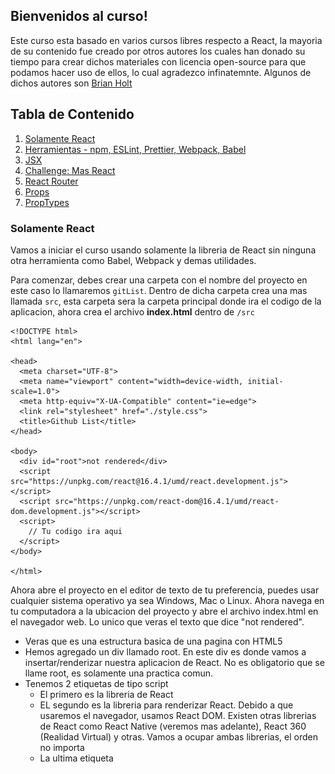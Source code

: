 ## Bienvenidos al curso!

Este curso esta basado en varios cursos libres respecto a React, la mayoria de su contenido fue creado por otros autores los cuales han donado su tiempo para crear dichos materiales con licencia open-source para que podamos hacer uso de ellos, lo cual agradezco infinatemnte. Algunos de dichos autores son [Brian Holt](https://github.com/btholt)

## Tabla de Contenido

1. [Solamente React](#react)
2. [Herramientas - npm, ESLint, Prettier, Webpack, Babel](#herramientas)
3. [JSX](#jsx)
4. [Challenge: Mas React](#challenge1)
5. [React Router](#react-router)
6. [Props](#props)
7. [PropTypes](#prop-types)

### <a name="react">Solamente React</a>

Vamos a iniciar el curso usando solamente la libreria de React sin ninguna otra herramienta como Babel, Webpack y demas utilidades.

Para comenzar, debes crear una carpeta con el nombre del proyecto en este caso lo llamaremos `gitList`. Dentro de dicha carpeta crea una mas llamada `src`, esta carpeta sera la carpeta principal donde ira el codigo de la aplicacion, ahora crea el archivo **index.html** dentro de `/src`

```
<!DOCTYPE html>
<html lang="en">

<head>
  <meta charset="UTF-8">
  <meta name="viewport" content="width=device-width, initial-scale=1.0">
  <meta http-equiv="X-UA-Compatible" content="ie=edge">
  <link rel="stylesheet" href="./style.css">
  <title>Github List</title>
</head>

<body>
  <div id="root">not rendered</div>
  <script src="https://unpkg.com/react@16.4.1/umd/react.development.js"></script>
  <script src="https://unpkg.com/react-dom@16.4.1/umd/react-dom.development.js"></script>
  <script>
    // Tu codigo ira aqui
  </script>
</body>

</html>
```

Ahora abre el proyecto en el editor de texto de tu preferencia, puedes usar cualquier sistema operativo ya sea Windows, Mac o Linux. Ahora navega en tu computadora a la ubicacion del proyecto y abre el archivo index.html en el navegador web. Lo unico que veras el texto que dice "not rendered".

- Veras que es una estructura basica de una pagina con HTML5
- Hemos agregado un div llamado root. En este div es donde vamos a insertar/renderizar nuestra aplicacion de React. No es obligatorio que se llame root, es solamente una practica comun.
- Tenemos 2 etiquetas de tipo script
  - El primero es la libreria de React
  - EL segundo es la libreria para renderizar React. Debido a que usaremos el navegador, usamos React DOM. Existen otras librerias de React como React Native (veremos mas adelante), React 360 (Realidad Virtual) y otras. Vamos a ocupar ambas librerias, el orden no importa
  - La ultima etiqueta <script> es donde vamos a colocar nuestro codigo.

En la ultima etiqueta, agrega el siguiente codigo.

```
const App = () => {
  return React.createElement(
    "div",
    {},
    React.createElement("h1", {}, "Lista de proyectos de GitHub!")
  );
};

ReactDOM.render(React.createElement(App), document.getElementById("root"));
```

Esta es la aplicacion de React mas simple que podamos construir.

- El primer paso es hacer nuestro propio Componente, App. React es todo relacionado a crear componentes. Luego tomar dichos componentes y crear otros componentes basados en esos.
- Hay 2 tipos de Componentes, componentes funcionales y componentes de clases. Este es un componente funcional. Luego veremos los componentes de clases.
- Un componente funcional _debe_ retornar siempre codigo de HTML (lo cual `React.createElement` genera).
- Basicamente estamos creando una etiqueta div con una etiqueta h1 y el texto de dicho titulo.
- `ReatDOM.render` es quien tomar nuestro componente `App` y lo agrega al DOM (en nuestro caso lo estamos agregando al elemento `root`)
- Puedes notar que estamos usando `React.createElement` con `App` como parametro para `ReactDOM.render`. Necesitamos instanciar `App` para poder renderizarlo.

Ahora bien, vamos a separar nuestros componentes de React de nuestro archivo index.html, dentro de la carpeta `/src` crea un archivo nuevo llamado `App.js`, lueg corta el codigo de React de index.html y pegalo dentro del archivo recien creado.

```
// ./src/App.js
const App = () => {
  return React.createElement(
    "div",
    {},
    React.createElement("h1", {}, "Lista de proyectos de GitHub!")
  );
};

ReactDOM.render(React.createElement(App), document.getElementById("root"));
```

Ahora hacemos referencia al nuevo archivo de Javascript dentro del index.html.

```
<!DOCTYPE html>
<html lang="en">

<head>
  <meta charset="UTF-8">
  <meta name="viewport" content="width=device-width, initial-scale=1.0">
  <meta http-equiv="X-UA-Compatible" content="ie=edge">
  <link rel="stylesheet" href="./style.css">
  <title>Github List</title>
</head>

<body>
  <div id="root">not rendered</div>
  <script src="https://unpkg.com/react@16.4.1/umd/react.development.js"></script>
  <script src="https://unpkg.com/react-dom@16.4.1/umd/react-dom.development.js"></script>
  <script src="./App.js"></script>
</body>

</html>
```

### <a name="herramientas">Herramientas - npm, ESLint, Prettier, Webpack, Babel</a>

#### npm

npm no significa Node Package Manager. Sin embargo, es el package manager para Node.

Para poder iniciar un proyecto de npm, necesitas ejecutar `npm init` en la ruta principal de tu proyecto Si no tienes Node.js instalado, favor instalalo. Cuando ejecutes `npm init` te hara una serie de preguntas. Si no sabes las respuestas o no te interesan, solamente presiona enter. Siempre podras modifica el archivo package.json luego. Esto nos permitira poder dar inicio y poder agregar paquetes.

#### Calidad de Codigo

Es muy importante escribir codigo de calidad. Puede que existan otras librerias para mantener un codigo de calidad, pero las siguientes son las que yo uso y recomiendo.

#### Prettier

Prettier es una excelente herramienta que se encarga de "mejorar" la estetica de nuestro cdigo, donde agregar identacion, cuanta identacion, cuando hacer enters, etc etc.

Vamos a integrar Prettier en nuestro proyecto, puedes instalar Prettier de forma global `npm install --global prettier`. Para probar prettier y ver los resultados de nuestro codigo formateado con las configuraciones predeterminadas de Prettier, debes ejecutar el siguiente codigo dentro de la carpeta `./src` de tu proyecto `prettier App.js`. Si dicho formato te parece bien, puedes ejecutar `prettier --write App.js` y de esa forma Prettier formateara tu codigo por ti (Cool!, ;)).

Prettier funciona de maravilla con Visual Studio Code (editor que Yo les recomendaria). Solo se debe descargar la extension de Prettier. Pro tip: Configuralo para que solamente se ejecute cuando detecte un archivo de configuracion de Prettier.

Para que la herramienta sepa que tenemos un proyecto con Prettier, vamos a crear un archivo llamado `.prettierrc` en la ruta principal de nuestro proyecto y colocar `{}` dentro. Esto le avisa a Prettier de que usaremos la configuracion predeterminada.

#### npm/Yarn scripts

Puede ser muy dificil tener recordar todos los comandos de nuestro CLI para ejecutarlos en nuestro proyecto. Podemos agregar comandos a nuestro proyecto y luego simplemente ejecutarlos.

Primero ejecuta `npm install -D prettier`. `-D` significa solamente para ambiente de desarrollo. Luego dentro del archivo `package.json` en la seccion de "scripts" agrega lo siguiente:

```
"scripts": {
	"format": "prettier --write \"src/**/*.{js,jsx}\"",
},
```

Ahora puedes ejecutar `yarn format` o `npm run format` y ejecutara dicho comando automaticamente.

#### ESLint

Aparte de Prettier que se encarga de formatear nuestro codigo, se recomienda usar una herramienta que obligue a seguir algunos estilos.

Primero que nada ejecuta, `npm install -D eslint` para instalar eslint como dependencia de tu proyecto, luego configuras tu proyecto para que use eslint.

Existen decenas de configuraciones para ESLint y puedes usar la que quieras. La Airbnb es sin duda la mas popular. Vamos a crear el archivo `.eslintrc.json` el cual es el archivo de configuracion de eslint para nuestro proyecto.

```
{
  "extends": ["eslint:recommended", "prettier", "prettier/react"],
  "plugins": [],
  "parserOptions": {
    "ecmaVersion": 2016,
    "sourceType": "module",
    "ecmaFeatures": {
      "jsx": true
    }
  },
  "env": {
    "es6": true,
    "browser": true,
    "node": true
  }
}
```

Esta es una combinacion de configuracions para ESLint y Pretier. Lo mas probable ocupes instalar un par de librerias mas para la configuracion entre ESLint y Prettier, ejecuta el siguiente comando en la carpeta principal de tu proyecto `npm install -D eslint-config-prettier`

Ejecuta el comando `./node_modules/.bin/eslint src/App.js` y veras que te muestra posiblemente varios errores.

Ahora agrega el siguiente comando dentro del package.json

```
"lint": "eslint **/*.{js,jsx} --quiet"
```

ESLint tambien tiene un plugin para integrarlo con Visual Studio Code, lo cual te sugiero que lo hagas. Al final, luego de implementar Prettier y ESLint, la seccion de scripts del package.json luce de la siguiente manera:

```
"scripts": {
    "format": "prettier --write \"src/**/*.{js,jsx}\"",
    "lint": "eslint **/*.{js,jsx} --quiet"
  },
```

#### Webpack y Babel

Ya que tenemos asegurado nuestro codigo limpio usando un linter y que podemos ejecutar nuestros comandos cortesia de npm, vamos a trabajar en la compilacion/build de nuestro codigo. Para esto, vamos a utilizar Webpack y Babel.

#### Webpack

Webpack es una increible herramienta que salio hace unos 3 años al mercado y los desarrolladores con React lo han tomado como una de las herramientas principales debido a sus funcionalidades. En este curso solamente cubriremos los conceptos basicos de Webpack (debido a que es extenso) y nos concentraremos unicamente en 2 funcionalidades: compilacion de modulos y la habilidad de insertarle loaders.

Mas adelante durante la clase usaremos `create-react-app` para crear nuestros proyectos de React, pero por ahora, vale la pena que primero conozcamos los fundamentos de React, Webpack y Babel para que sepamos que sucede detras del telon de `create-react-app`.

Basicamente, **el trabajo de Webpack es combinar todos nuestros archivos de Javascript donde residen nuestros componentes en un solo archivo.**

Lo siguiente que debemos hacer es agregar la libreria de React y ReactDOM como dependencias de nuestro proyecto, pare ello ejecuta el siguiente comando `npm install -S react react-dom`

Dentro de nuestro componente `./src/App.js` vamos a escribir el siguiente codigo al inicio.

```
import React from "react";
import { render } from "react-dom";
...
render(React.createElement(App), document.getElementById("root"));
```

Seguido de eso, vamos a instalar Webpack como dependencia de desarrollo para nuestro proyecto, ejecuta el siguiente comando en la ruta principal de tu proyecto `npm install -D webpack webpack-cli`.

Ahora, vamos a reestructurar los archivos en nuestro proyecto, vamos a crear una carpeta llamada `dist` en la ruta principal y moveremos nuestro archivo index.html de `./src/index.html` hacia `./dist/index.html`.

```
dist
  index.html
src
  App.js
```

Luego, necesitamos modificar nuestro archivo `index.html` de la siguiente manera.

```
<!DOCTYPE html>
<html lang="en">

<head>
  <meta charset="UTF-8">
  <meta name="viewport" content="width=device-width, initial-scale=1.0">
  <meta http-equiv="X-UA-Compatible" content="ie=edge">
  <link rel="stylesheet" href="./style.css">
  <title>Github List</title>
</head>

<body>
  <div id="root">not rendered</div>
  <script src="main.js"></script>
</body>

</html>
```

Como ya tenemos importadas las librerias de React y ReactDOM, ya no ocupamos hacer referencia a ellas desde el index.html, de ahora en adelante, solamente haremos referencia a un nuevo archivo que todavia no tenemos `<script src="main.js"></script>`.

Ahora si, vamos a ver Webpack en accion (finalmente :smile:), para ello desde nuestro terminal en la ruta de nuestro proyecto ejecutamos el siguiente comando
`./node_modules/.bin/webpack src/App.js`

Lo que acabamos de hacer es indicarle a webpack que nos haga un bundle(unificacion) de nuestro componente App.js y automaticamente nos crea el archivo `./dist/main.js`. Dentro de dicho archivo tenemos compilado nuestro codigo de React de nuestro componente App.js, mas adelante, cuando hagamos mas componentes de React para nuestro proyecto, crearemos mas archivos con extension `*.js`, es alli donde webpack entra en escena, creando un solo archivo para nuestros componentes junto con todas y cada una de las dependencias entre dichos archivos.

![Webpack](/img/webpack.png)
Imagen: [Ejemplo grafico de la utilidad de webpack](https://webpack.js.org/)

Para corroborar que todo salio bien, desde la carpeta `dist` de tu proyecto, abre el archivo index.html en el navegador y veras renderizado nuestro unico componente hasta ahora.

#### Babel

Babel es una excelente herramienta, Babel transforma nuestro codigo de React el cual usa la sintaxis conocida como JSX (veremos mas adelante), en sintaxis de Javascript normal. Tambien transforma nuestro codigo de ES6 (version reciente de JS que incorpora bastantes cambios y mejorar al lenguaje) en Javascript que todos los navegadore puedan entender.

A continuacion instala las siguientes librerias de babel desde tu terminal:

```
npm install -D babel-core babel-loader@7 babel-preset-env babel-preset-react
```

En esta ocasion estamos usando Babel6, para ello debemos usar babel-loader version 7. La version actual de Babel que recien salio hace un par de meses es Babel7, el cual usa por default babel-loade@8.

Crea un nuevo archivo en la ruta de tu proyecto llamado `.babelrc`, y pega:

```
{
  "presets": [
    "react",
    ["env", {
      "targets": {
        "browsers": "last 2 versions"
      },
      "loose": true,
      "modules": false
    }]
  ]
}
```

Babel maneja los conceptos de Plugins, cada una de las transformaciones de nuestro codigo vienen en forma de Plugins, para ello Babel usa el concepto de presets o plugins. En este caso le estamos indicando a babel que use el plugin para transformar codigo de react `react` y de ES6 cuando le indicamos `env`.

Ademas, le estamos indicando a Babel que transforme nuestro codigo para que sea compatible con las ultimas 2 versiones de los navegadores donde se cargue nuestra aplicacion de React. Por ultimo le estamos indicando a Babel que No transforme los modulos.

#### Webpack Loaders

Loaders son utilidades que Webpack tomara codigo de entrada, transpilarlo, y generara una salida, tu puedes usars loaders para transpilar codigo como CfeeScript, TypeScript o PureScript. Los loaders de Webpack tambien pueden hacer otras funcionalidades como incluir CSS, imagenes y transformar SVGs. En este ejemplo solamente vamos a utilizar la transformacion de JS.

Ejecuta el siguiente comando desde tu terminal `./node_modules/.bin/webpack --module-bind 'js=babel-loader' src/App.js`

Ahora vamos a crear un archivo de configuracion para Webpack donde especificaremos ademas babel-loader. Para ello en la ruta del proyecto crea un archivo llamado `webpack.config.js`

```
const path = require("path");

module.exports = {
  context: __dirname,
  entry: "./src/App.js",
  devtool: "source-map",
  output: {
    path: path.join(__dirname, "dist"),
    filename: "main.js"
  },
  resolve: {
    extensions: [".js", ".jsx", ".json"]
  },
  stats: {
    colors: true,
    reasons: true,
    chunks: false
  },
  module: {
    rules: [
      {
        test: /\.jsx?$/,
        loader: "babel-loader"
      }
    ]
  },
  mode: "development"
};
```

Le estamos indicando a Webpack cual es el archivo de entrada (entry) para que compile, este es el componente principal de nuestra aplicacion. Tambien le especificamos una ruta de salidad (output), asi como el nombre del archivo que contiene el build,`main.js`. Tambien le especificamos las extensiones que debe buscar (.js, .jsx, .json), seguido algunas estadisticas (stats) que se mostraran en la terminal, luego algunos loaders en este caso babel-loader, y para terminar, especificamos el mode en development/production.

Ahora bien, si ejecutamos el comando `./node_modules/.bin/webpack` estaremos haciendo el build de nuestro proyecto. En ese caso, podemos agregar un comando en nuestro package.json para que sea mucho mas facil hacer el build. Agrega el siguiente comando en scripts `"build": "webpack"`. Al final, los scripts que tenemos hasta ahora son los siguientes:

Con dicho script de `build` creado, para ejecutarlo, solamente escribes el comando `npm run build` desde tu terminal.

Ahora bien, cada vez que hagamos un cambio a nuestro codigo, tenemos que ejecutar el build, pero, podemos modificar ese comportamiento. Webpack acepta que le pasemos un comando asi `webpack --watch`, lo que hace watch es ejecutar el build y en cada cambio de codigo automaticamente volvera a hacer el build por nosotros.

Podemos tomar ventaja de --watch, asi que agreguemos otro script a nuestro package.json asi `"watch": "webpack --watch"`

```
...
"scripts": {
    "format": "prettier --write \"src/**/*.{js,jsx}\"",
    "lint": "eslint **/*.{js,jsx} --quiet",
    "build": "webpack",
    "watch": "webpack --watch"
  },
...
```

Ahora bien, que pasa si ejecutamos el comando de ESLint `npm run lint`, pasa que ESLint nos mostrara todos los "errores" de nuestro archivo `main.js` (creado por webpack), y no queremos que ESLint se preocupe por dicho archivo, para ello, agregamos un archivo llamado `.eslintignore`, y agregamos:

```
/dist
/node_modules
```

### <a name="jsx">JSX</a>

Hemos estado escribiendo React usando vanila Javascript y hoy en dia nadie hace eso. La mayoria hace uso de JSX el cual es esencialmente sintaxis similar a HTML/XML. Lo que JSX hace al final es tomar el HTML que escribimos para nuestros componentes y lo traduce al mismo codigo de vanila Javascript que estamos usando.

```
import React from 'react';
import ReactDOM from 'react-dom';

const App = () => {
  return (
    <div>
      <h1>Lista de proyectos de GitHub!</h1>
    </div>
  );
};

ReactDOM.render(<App />, document.getElementById('root'));
```

Ahora si, finalmente estamos usando JSX!! :bowtie:. Como veras, es una combinacion de HTML dentro de JS, ten cuidado en usar los signos `<App />` como parte del nombre del componente App que creamos, esta es la forma en JSX para llamar/referenciar nuestros componentes.

Vamos a crear un segundo componente para el Header de nuestro proyecto, para ello, crea un archivo llamado `./src/Header.js`

```
import React from 'react';

const Header = () => {
  return (
    <div className="header">
      <p className="logo">GitHub Demo Project</p>
    </div>
  );
};

export default Header;
```

Hemos agregado un segundo componente, en este caso un Componente Funcional, que simplemente retorna un div con una etiqueta de parrafo, veras tambien que para definir estilos mediante clases en JSX en lugar de class, se utiliza `className` en formato de camelCase, el cambio es debido a que `class` en JS es una palabra reservada. Al final, se exporta el componente mediante `export default Header`, esta es la forma de exportar componentes, variables, funciones via ES6.

Ahora, dentro de nuestro `./src/App.js` agregamos lo siguiente:

```
import React from 'react';
import ReactDOM from 'react-dom';
import Header from './Header.js'; // Importamos componente Header

const App = () => {
  return (
    <div>
      <Header />
      <div className="container">
        <h1>Lista de proyectos de GitHub!</h1>
      </div>
    </div>
  );
};

ReactDOM.render(<App />, document.getElementById('root'));
```

Hemos importado el componente Header y hemos agregado un nuevo div con la clase `container`. Para los estilos usaremos una libreria ligera y bastante util conocida como [skeleton](http://getskeleton.com/), dicha librerias no se considera un framework de CSS, es mas bien una utileria, donde trae su propio grid system y demas estilos que sirven como base para nuestro proyecto. En ese caso, descarga la libreria, copia y pega los estilos dentro de nuestro archivo `./dist/style.css`.

Al final agrega los siguientes estilos a `style.css`, son para el `.header` y `.logo`

```
.header {
  overflow: hidden;
  background-color: #373636;
  padding: 20px 10px;
  box-shadow: 0 0 40px 0 #000000;
}

.header p {
  float: left;
  color: #fff;
  text-align: center;
  padding: 12px;
  padding-left: 70px;
  font-size: 18px;
  line-height: 25px;
  border-radius: 4px;
}

.header p.logo {
  font-size: 25px;
  font-weight: bold;
}
```

Bien, lo siguiente que haremos sera ejecutar ESLint automaticamente cuando nuestro codigo se compila por parte de Webpack, asi, ESLint nos hara saber cuando existan errores en nuestro codigo.

Asi como usamos babel-loader para transformar nuestro codigo, vamos a usar el eslint-loader para ejecutar el linter por nosotros, eslint-loader es similar a babel-loader, excepto que No transformara nuestro codigo, solamente nos dara la advertencia de errores. A continuacion, instalemos eslint-loader.

```
npm install -D eslint-loader babel-eslint eslint-plugin-prettier eslint-plugin-react eslint-config-react
```

Dentro de nuestro archivo de configuracion de webpack agregamos:

```
// dentro de rules, antes de babel-loader
{
  enforce: "pre",
  test: /\.jsx?$/,
  loader: "eslint-loader",
  exclude: /node_modules/
}
```

Luego dentro de nuestro archivo de cofiguracion de ESLint `.eslintrc.json` agregamos la siguiente extension:

```
"extends": [
  ...
    "plugin:react/recommended"
  ],
```

Ahora vamos a cambiarnos al servidor web local de Webpack, el cual nos hace las cosas mucho mas sencillas. El servidor web de Webpack acelera nuestro proceso de desarrollo permitiendonos correr un servidor local y servir el contenido desde el servidor web. Guarda todo en memoria y acelera la velocidad del rebuild. Agrega la siguiente libreria:

```
npm install -D webpack-dev-server
```

Ahora, dentro de `webpack.config.js`, agrega:

```
...
// agregalo como propiedad antes de module
devServer: {
  contentBase: path.join(__dirname, 'dist'),
  compress: true,
  port: 9000
},
```

Agregamos el siguiente script al package.json, de esta forma levantaremos el servidor de desarrollo en el puerto `localhost:8080` y se ejecutara la compilacion/build del proyecto.

```
"dev": "webpack-dev-server"
```

### <a name="challenge1">Challenge: Mas React</a>

Bien, vamos a continuar creando el landing page de nuestro proyecto, vamos a editar los estilos para eliminar los margenes que se muestran al rededor del componente Header.

```
// dentro de nuestro archivo style.css
body {
  ...
  margin: 0;
}
```

Super!. Asi como dice el titulo de esta seccion, llego el momento de nuestro primer Challenge. El objetivo en este challenge sera terminar de configurar nuestra landing page, la cual debe quedar de la siguiente manera:

![Landin Page](/img/landing-page.png)
Imagen: Asi debe quedar nuestra landing page

**Instrucciones** para resolver este challenge:

1. Deben crear un componente nuevo llamado `Search`
2. Dicho componente esta compuesto por un Input de HTML
3. Deben lograr que luzca lo mas parecido a la imagen, con esquinas redondeadas, color de fondo, etc..
4. Para el icono (cheque), deben usar FontAwesome.
5. Debe ser Responsive

### <a name="react-router">React Router</a>

React Router es una excelente herramienta para el manejo de las rutas en nuestra aplicacion, vamos a utilizar la version mas reciente de dicha libreria, la cual ha tenido bastantes cambios y actualizaciones desde la primera version hasta la version 4, la mas estable hasta ahora.

```
npm install -S react-router react-router-dom
```

Vamos a crear el componente `Search.js` del challenge anterior, para ello, creamos el archivo Search.js en el src del proyecto

```
import React from 'react';
import Header from './Header.js';

const Search = () => {
  return (
    <div>
      <Header />
      <div className="container">
        <section className="search six offset-by-three columns">
          <form>
            <button type="submit">
              <span className="fa fa-check-circle fa-3x" />
            </button>
            <input
              className="u-full-width"
              type="text"
              name="username"
              placeholder="Enter Github Username"
            />
          </form>
        </section>
      </div>
    </div>
  );
};

export default Search;
```

Como habran notado, hemos incluido aca el llamado al componente `<Header />`, este sera uno de los cambios que haremos a la estructura de nuestra aplicacion.

Ahora agregamos un par de clases a nuestro archivo `style.css`

```
@import url('//maxcdn.bootstrapcdn.com/font-awesome/4.1.0/css/font-awesome.min.css');

/* Search component
_________________________________________________ */
.search {
  position: relative;
  top: 50%;
  margin-top: 200px;
}
.search {
  display: inline-block;
}

.search button {
  position: absolute;
  top: 7px;
  left: 10px;
  color: green;
  background: transparent;
  border: none;
}

.search button {
  left: auto;
  right: 10px;
  background: transparent;
}
```

Hemos importado FontAwesome en nuestro archivo de hoja de estilos mediante la URL de un CDN (Content Delivery Network), esta es una de las tantas formas de importar frameworks de CSS en React.

Seguido, importaremos el componente a nuestro App.js y utilizaremos `BrowserRouter` junto con `Route` de React Router.

```
import React from 'react';
import ReactDOM from 'react-dom';
import Search from './Search';
import { BrowserRouter, Route } from 'react-router-dom';

const App = () => {
  return (
    <BrowserRouter>
      <Route exact path="/" component={Search} />
    </BrowserRouter>
  );
};

ReactDOM.render(<App />, document.getElementById('root'));
```

Hemos importado `BrowserRouter`, esto debido a que nos permite usar el historial de navegacion del API de HTML5, en lugar de `HashRouter`. Y `Route` lo utilizamos para crear las rutas de nuestro proyecto, en este caso, para la ruta principal le agregamos la propiedad `exact`, esto para especificar que la ruta principal de nuestra aplicacion en este caso el `path='/'` debe ser exacto, si no lo agregamos podemos confundir a React Router, ya que por ejemplo; podria tomar las subsecuentes rutas que lleven el `/` como rutas principales. El prop `component={Search}` es donde le indicamos que componente carga al usuario ingresar dicha ruta.

Lo siguiente que haremos es agregarle funcionalidad al formulario de Search.js, usaremos la propiedad `onSubmit` para indicarle al formulario que hacer con los datos ingresados en el `<input type="text" />`

```
// ./src/Search.js
import React from 'react';
import Header from './Header.js';

const Search = () => {
  const handleSubmit = e => {
    e.preventDefault();
    // eslint-disable-next-line
    console.log(e.target.username.value);
  };

  return (
    <div>
      <Header />
      <div className="container">
        <section className="search six offset-by-three columns">
          <form onSubmit={handleSubmit}>
            <button type="submit">
              <span className="fa fa-check-circle fa-3x" />
            </button>
            <input
              className="u-full-width"
              type="text"
              name="username"
              placeholder="Enter Github Username"
            />
          </form>
        </section>
      </div>
    </div>
  );
};

export default Search;
```

Aparte, hemos creado una funcion `handleSubmit` para tomar los valores del Input e imprimirlos en este caso en la consola del navegador.

```
  const handleSubmit = e => {
    e.preventDefault();
    // eslint-disable-next-line
    console.log(e.target.username.value);
  };
```

La linea `e.preventDefault()` se utiliza para evitar que el navegador intente llamar a un servidor al momento de darle submit al formulario. La siguiente linea `// eslint-disable-next-line` es para decirle a ESLint que ignore la linea del console.log(e.target.username.value), debido a que No es permitido console.log al momento de hacer deploy a produccion, claro, esto es solamente con motivos de prueba, para asegurarnos que recibimos los datos que se ingresan en el Input.

### <a name="props">Props</a>

Props en React son variables que se pasan de componentes padres a hijos, pero el hijo no puede modificar los props que recibe. Esta simple restriccion nos ayuda muchisimo en el futuro cuando un bug aparece, ya sabrias que el hijo no modifico la variable porque simplemente no puede.

Lo siguiente que haremos sera modificar la ruta principal de nuestro proyecto dentro de App.js.

```
...
<BrowserRouter>
  <Route exact path='/' render={({ history }) => (
    <Search
      onSubmitUsername={(username) => {
        history.push(`/${username}/projects`)
      }}
    />
  )} />
</BrowserRouter>
...
```

Hemos reemplazado la Prop `component` por `render`, esto nos permite ampliar el llamado del componente hijo Search; pasandole una funcion como Props (onSubmitUsername). `onSubmitUsername` es una funcion que creamos como Prop para el componente Search, dicha funcion recibe un parametro; username. Todavia no tenemos el valor de dicho parametro, el valor de `username` sera asignado por el componente hijo Search.

`history`, es un parametro que BrowserRoute nos proporciona, y como podran observar es un arreglo al cual le podemos especificar a que ruta deseamos que nos redireccione, en este caso la ruta es `` history.push(`/${username}/projects`) ``, a pesar de que todavia No hemos definido dicha ruta. Ademas, podran notar que usamos "backticks" para definir la ruta a llamar, esto nos permite usar una variable dentro de una cadena de string, es parte de las funcionalidades de ES6. En ES5 seria diferente; `history.push('/' + username + '/projects')`.

Regresando al componente Search.js, vamos a recibir el Prop `onSubmitUsername` que el componente padre App.js le envia. Los Props se reciben como parametros en componentes funcionales sin estado y son usados mediante el objeto contextual de ES6 `this` para componentes que manejan sus propios estados (class components).

```
// ./src/Search.js
import React from 'react';
import Header from './Header.js';

const Search = ({ onSubmitUsername }) => {
  const handleSubmit = e => {
    e.preventDefault();
    const username = e.target.username.value;
    if (onSubmitUsername && username) {
      onSubmitUsername(username);
    }
  };

  return (
    <div>
      <Header />
      <div className="container">
        <section className="search six offset-by-three columns">
          <form onSubmit={handleSubmit}>
            <button type="submit">
              <span className="fa fa-check-circle fa-3x" />
            </button>
            <input
              className="u-full-width"
              type="text"
              name="username"
              placeholder="Enter Github Username"
            />
          </form>
        </section>
      </div>
    </div>
  );
};

export default Search;
```

Hemos declarado un parametro para el componente Search.js `{ onSubmitUsername }`, dicho parametro proviene del componente padre, y ademas es una funcion, esto nos da la pauta que podemos enviar simples variables y/o funciones como parametros.

```
const handleSubmit = e => {
  e.preventDefault();
  const username = e.target.username.value;
  if (onSubmitUsername && username) {
    onSubmitUsername(username);
  }
};
```

Ademas, hemos modificado la funcion handleSubmit creando una constante para alojar el valor del Input del formulario, aparte hacemos una validacion para poder llamar la funcion onSubmitUsername que recibimos como Prop y pasarle el parametro que dicha funcion necesita, en este ejemplo, estamos recibiendo Props de padre a hijo y ademas estamos enviando parametros de hijo a padre (username), comunicacion de dos vias.

Ahora bien, es probable que ESLint nos de problemas; `'onSubmitUsername' is missing in props validation`, para solucionar dicho asunto usaremos una libreria llamada `prop-types`

### <a name="prop-types">PropTypes</a>

React tiene una funcionalidad que nos permite establecer propTypes los cuales se validad en tiempo de ejecucion. Estos terminan siendo bastante utiles para debugear, debido a que React sabe que tipos de Props deberia de estar recibiendo el componente. Asi que vamos a configurarlo.

```
npm install -S prop-types
```

Importamos PropTypes en la linea `import PropTypes from 'prop-types';` luego definimos las props que Search recibe

```
import React from 'react';
import PropTypes from 'prop-types'; // Importamos PropTypes
import Header from './Header.js';

const Search = ({ onSubmitUsername }) => {
  const handleSubmit = e => {
    e.preventDefault();
    const username = e.target.username.value;
    if (onSubmitUsername && username) {
      onSubmitUsername(username);
    }
  };

  return (
    <div>
      <Header />
      <div className="container">
        <section className="search six offset-by-three columns">
          <form onSubmit={handleSubmit}>
            <button type="submit">
              <span className="fa fa-check-circle fa-3x" />
            </button>
            <input
              className="u-full-width"
              type="text"
              name="username"
              placeholder="Enter Github Username"
            />
          </form>
        </section>
      </div>
    </div>
  );
};

// Aca definimos las propTypes del componente Search
Search.propTypes = {
  onSubmitUsername: PropTypes.func
};

export default Search;
```

En este caso definimos los props del componente Search, seguido usamos la property propTypes el cual es un objeto que nos permite definir las props y el tipo de prop que es, en este caso es una funcion (`PropTypes.func`).
